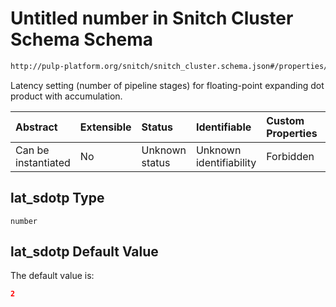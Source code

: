 # Untitled number in Snitch Cluster Schema Schema

```txt
http://pulp-platform.org/snitch/snitch_cluster.schema.json#/properties/timing/properties/lat_sdotp
```

Latency setting (number of pipeline stages) for floating-point expanding dot product with accumulation.

| Abstract            | Extensible | Status         | Identifiable            | Custom Properties | Additional Properties | Access Restrictions | Defined In                                                                       |
| :------------------ | :--------- | :------------- | :---------------------- | :---------------- | :-------------------- | :------------------ | :------------------------------------------------------------------------------- |
| Can be instantiated | No         | Unknown status | Unknown identifiability | Forbidden         | Allowed               | none                | [snitch_cluster.schema.json*](snitch_cluster.schema.json "open original schema") |

## lat_sdotp Type

`number`

## lat_sdotp Default Value

The default value is:

```json
2
```
